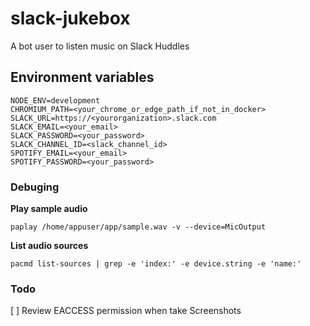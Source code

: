 # slack-jukebox
A bot user to listen music on Slack Huddles


## Environment variables
```SH
NODE_ENV=development
CHROMIUM_PATH=<your_chrome_or_edge_path_if_not_in_docker>
SLACK_URL=https://<yourorganization>.slack.com
SLACK_EMAIL=<your_email>
SLACK_PASSWORD=<your_password>
SLACK_CHANNEL_ID=<slack_channel_id>
SPOTIFY_EMAIL=<your_email>
SPOTIFY_PASSWORD=<your_password>
```

### Debuging

**Play sample audio**
```SH
paplay /home/appuser/app/sample.wav -v --device=MicOutput
```

**List audio sources**
```SH
pacmd list-sources | grep -e 'index:' -e device.string -e 'name:'
```


### Todo
[ ] Review EACCESS permission when take Screenshots